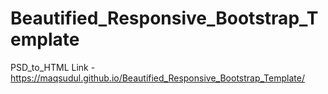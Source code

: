 # Beautified_Responsive_Bootstrap_Template
PSD_to_HTML
Link - https://maqsudul.github.io/Beautified_Responsive_Bootstrap_Template/
